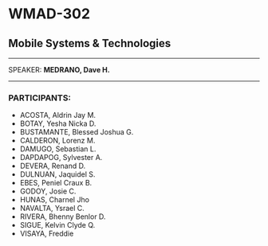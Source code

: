 # WMAD-302

## Mobile Systems & Technologies

---

SPEAKER: **MEDRANO, Dave H.**

---

### PARTICIPANTS:
- ACOSTA, Aldrin Jay M.
- BOTAY, Yesha Nicka D.
- BUSTAMANTE, Blessed Joshua G.
- CALDERON, Lorenz M.
- DAMUGO, Sebastian L.
- DAPDAPOG, Sylvester A.
- DEVERA, Renand D.
- DULNUAN, Jaquidel S.
- EBES, Peniel Craux B.
- GODOY, Josie C.
- HUNAS, Charnel Jho
- NAVALTA, Ysrael C.
- RIVERA, Bhenny Benlor D.
- SIGUE, Kelvin Clyde Q.
- VISAYA, Freddie
